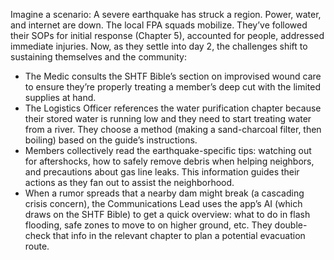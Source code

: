 Imagine a scenario: A severe earthquake has struck a region. Power, water, and internet are down. The local FPA squads mobilize. They’ve followed their SOPs for initial response (Chapter 5), accounted for people, addressed immediate injuries. Now, as they settle into day 2, the challenges shift to sustaining themselves and the community:  
- The Medic consults the SHTF Bible’s section on improvised wound care to ensure they’re properly treating a member’s deep cut with the limited supplies at hand.  
- The Logistics Officer references the water purification chapter because their stored water is running low and they need to start treating water from a river. They choose a method (making a sand-charcoal filter, then boiling) based on the guide’s instructions.  
- Members collectively read the earthquake-specific tips: watching out for aftershocks, how to safely remove debris when helping neighbors, and precautions about gas line leaks. This information guides their actions as they fan out to assist the neighborhood.  
- When a rumor spreads that a nearby dam might break (a cascading crisis concern), the Communications Lead uses the app’s AI (which draws on the SHTF Bible) to get a quick overview: what to do in flash flooding, safe zones to move to on higher ground, etc. They double-check that info in the relevant chapter to plan a potential evacuation route.